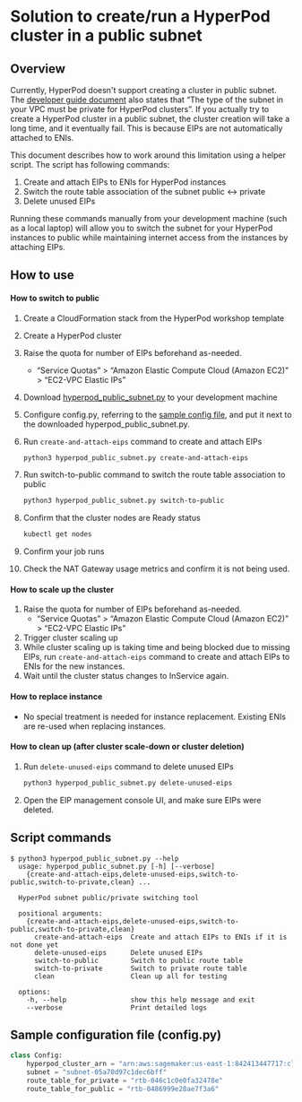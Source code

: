 # Solution to create/run a HyperPod cluster in a public subnet


## Overview

Currently, HyperPod doesn't support creating a cluster in public subnet. 
The [developer guide document](https://docs.aws.amazon.com/sagemaker/latest/dg/sagemaker-hyperpod-eks-prerequisites.html) also 
states that “The type of the subnet in your VPC must be private for HyperPod clusters”.
If you actually try to create a HyperPod cluster in a public subnet, the cluster creation will take a long time, 
and it eventually fail. This is because EIPs are not automatically attached to ENIs.

This document describes how to work around this limitation using a helper script. The script has following commands:

1. Create and attach EIPs to ENIs for HyperPod instances
2. Switch the route table association of the subnet public ↔ private
3. Delete unused EIPs

Running these commands manually from your development machine (such as a local laptop) will allow you to switch the subnet for your HyperPod instances to public while maintaining internet access from the instances by attaching EIPs.


## How to use


#### How to switch to public

1. Create a CloudFormation stack from the HyperPod workshop template
2. Create a HyperPod cluster
3. Raise the quota for number of EIPs beforehand as-needed.
    - “Service Quotas” > “Amazon Elastic Compute Cloud (Amazon EC2)” > “EC2-VPC Elastic IPs”
4. Download [hyperpod_public_subnet.py](https://github.com/shimomut/sagemaker-solutions/blob/main/hyperpod_public_subnet/hyperpod_public_subnet.py) to your development machine
5. Configure config.py, referring to the [sample config file](https://github.com/shimomut/sagemaker-solutions/blob/main/hyperpod_public_subnet/_config.py), and put it next to the downloaded hyperpod_public_subnet.py.
6. Run `create-and-attach-eips` command to create and attach EIPs

    ``` bash
    python3 hyperpod_public_subnet.py create-and-attach-eips
    ```

7. Run switch-to-public command to switch the route table association to public

    ``` bash
    python3 hyperpod_public_subnet.py switch-to-public
    ```

8. Confirm that the cluster nodes are Ready status

    ``` bash
    kubectl get nodes
    ```

9. Confirm your job runs
10. Check the NAT Gateway usage metrics and confirm it is not being used.


#### How to scale up the cluster

1. Raise the quota for number of EIPs beforehand as-needed.
    - “Service Quotas” > “Amazon Elastic Compute Cloud (Amazon EC2)” > “EC2-VPC Elastic IPs”
2. Trigger cluster scaling up
3. While cluster scaling up is taking time and being blocked due to missing EIPs, run `create-and-attach-eips` command to create and attach EIPs to ENIs for the new instances.
4. Wait until the cluster status changes to InService again.


#### How to replace instance

* No special treatment is needed for instance replacement. Existing ENIs are re-used when replacing instances.


#### How to clean up (after cluster scale-down or cluster deletion)

1. Run `delete-unused-eips` command to delete unused EIPs

    ``` bash
    python3 hyperpod_public_subnet.py delete-unused-eips
    ```

2. Open the EIP management console UI, and make sure EIPs were deleted.



## Script commands

```
$ python3 hyperpod_public_subnet.py --help         
  usage: hyperpod_public_subnet.py [-h] [--verbose]
    {create-and-attach-eips,delete-unused-eips,switch-to-public,switch-to-private,clean} ...
  
  HyperPod subnet public/private switching tool
  
  positional arguments:
    {create-and-attach-eips,delete-unused-eips,switch-to-public,switch-to-private,clean}
      create-and-attach-eips  Create and attach EIPs to ENIs if it is not done yet
      delete-unused-eips      Delete unused EIPs
      switch-to-public        Switch to public route table
      switch-to-private       Switch to private route table
      clean                   Clean up all for testing
  
  options:
    -h, --help                show this help message and exit
    --verbose                 Print detailed logs
```


## Sample configuration file (config.py)

``` python
class Config:
    hyperpod_cluster_arn = "arn:aws:sagemaker:us-east-1:842413447717:cluster/wthlbldg1lkq"
    subnet = "subnet-05a70d97c1dec6bff"
    route_table_for_private = "rtb-046c1c0e0fa32478e"
    route_table_for_public = "rtb-0486999e28ae7f3a6"
```
